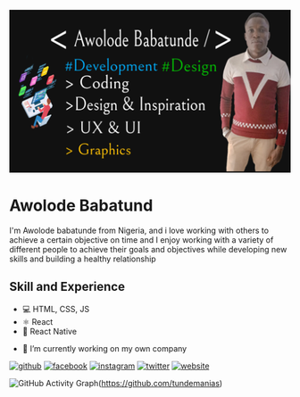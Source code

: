 ![Design and Development](https://github.com/tundemanias/portfolio/raw/portfolio/background%20image.png)

# Awolode Babatund
I'm Awolode babatunde from Nigeria, and i love working with others to achieve a certain objective on time and I enjoy working with a variety of different people to achieve their goals and objectives while developing new skills and building a healthy relationship

## Skill and Experience
* 💻 HTML, CSS, JS
* ⚛ React
* 📱 React Native

- 🔭 I’m currently working on my own company 


[<img src='https://cdn.jsdelivr.net/npm/simple-icons@3.0.1/icons/github.svg' alt='github' height='40'>](https://github.com/https://github.com/tundemanias)  [<img src='https://cdn.jsdelivr.net/npm/simple-icons@3.0.1/icons/facebook.svg' alt='facebook' height='40'>](https://www.facebook.com/https://www.facebook.com/Tundemanias)  [<img src='https://cdn.jsdelivr.net/npm/simple-icons@3.0.1/icons/instagram.svg' alt='instagram' height='40'>](https://www.instagram.com/https://www.instagram.com/tunde_mania//)  [<img src='https://cdn.jsdelivr.net/npm/simple-icons@3.0.1/icons/twitter.svg' alt='twitter' height='40'>](https://twitter.com/https://twitter.com/tunde_mania)  [<img src='https://cdn.jsdelivr.net/npm/simple-icons@3.0.1/icons/icloud.svg' alt='website' height='40'>](https://tundemanias.github.io/portfolio/)  

![GitHub Activity Graph](https://activity-graph.herokuapp.com/graph?username=tundemanias)(https://github.com/tundemanias)  

